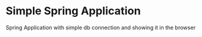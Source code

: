 # Simple Spring Application

Spring Application with simple db connection and showing it in the browser
